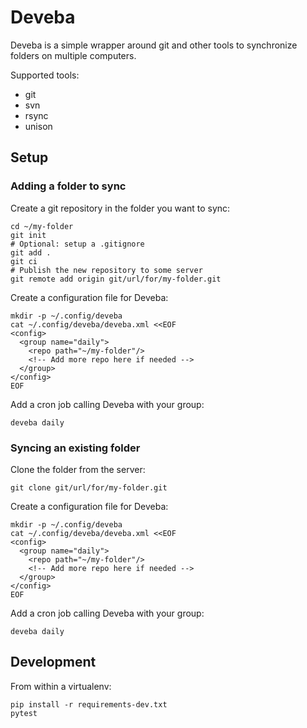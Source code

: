 # Deveba

Deveba is a simple wrapper around git and other tools to synchronize folders on multiple computers.

Supported tools:

- git
- svn
- rsync
- unison

## Setup

### Adding a folder to sync

Create a git repository in the folder you want to sync:

```
cd ~/my-folder
git init
# Optional: setup a .gitignore
git add .
git ci
# Publish the new repository to some server
git remote add origin git/url/for/my-folder.git
```

Create a configuration file for Deveba:

```
mkdir -p ~/.config/deveba
cat ~/.config/deveba/deveba.xml <<EOF
<config>
  <group name="daily">
    <repo path="~/my-folder"/>
    <!-- Add more repo here if needed -->
  </group>
</config>
EOF
```

Add a cron job calling Deveba with your group:

```
deveba daily
```

### Syncing an existing folder

Clone the folder from the server:

```
git clone git/url/for/my-folder.git
```

Create a configuration file for Deveba:

```
mkdir -p ~/.config/deveba
cat ~/.config/deveba/deveba.xml <<EOF
<config>
  <group name="daily">
    <repo path="~/my-folder"/>
    <!-- Add more repo here if needed -->
  </group>
</config>
EOF
```

Add a cron job calling Deveba with your group:

```
deveba daily
```

## Development

From within a virtualenv:

```
pip install -r requirements-dev.txt
pytest
```
